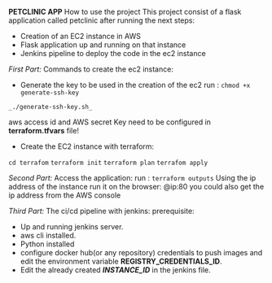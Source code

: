 **PETCLINIC APP**
How to use the project
This project consist of a flask application called petclinic 
after running the next steps:
- Creation of an EC2 instance in AWS
- Flask application up and running on that instance
- Jenkins pipeline to deploy the code in the ec2 instance



_First Part:_
Commands to create the ec2 instance:

 - Generate the key to be used in the creation of the ec2 run :
`chmod +x generate-ssh-key`
   
`_./generate-ssh-key.sh_`
   
aws access id and AWS secret Key need to be configured in **terraform.tfvars** file!
   
 - Create the EC2 instance with terraform:

`cd terrafom`
`terraform init`
`terraform plan`
`terrafom apply`

_Second Part:_
Access the application:
run :
`terraform outputs`
Using the ip address of the instance run it on the browser:
@ip:80
you could also get the ip address from the AWS console


_Third Part:_
The ci/cd pipeline with jenkins:
prerequisite:
- Up and running jenkins server.
- aws cli installed.
- Python installed  
- configure docker hub(or any repository) credentials 
  to push images and edit the environment variable **REGISTRY_CREDENTIALS_ID**.
- Edit the already created **_INSTANCE_ID_** in the jenkins file.

  








